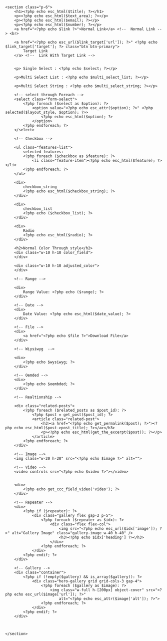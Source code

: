 <?php
/**
 * Component: Hero Section
 * Handle: hero_section
 * 
 * This template is automatically generated by Custom Craft Component.
 * You can customize this template to match your design needs.
 * 
 * Example Usage to Fetch the Values:
 * $title = get_ccc_field('title') - Get field value
 */

// Text
$title = get_ccc_field('title');

// Text Area
$text_area = get_ccc_field('text_area');

// Email
$email = get_ccc_field('email');

// Number
$number = get_ccc_field('number');

// Link
$link = get_ccc_field('link');
$link_target = get_ccc_field_target('link');

// Select
$select = get_ccc_field('select');
$multi_select_list = get_ccc_select_values('select', null, null, 'list');
$multi_select_string = get_ccc_select_values('select', null, null, 'string');
$multi_select_string_array = get_ccc_select_values('select', null, null, 'array');

// Checkbox  
$checkbox = get_ccc_field('checkbox');
$checkbox_string = get_ccc_select_values('checkbox', null, null, 'string');
$checkbox_list = get_ccc_select_values('checkbox', null, null, 'list');

// Radio
$radio = get_ccc_field('radio');

// Toggle
$toggle = get_ccc_field('toggle');

// color
$color = get_ccc_field('color');
$main_color = get_ccc_field_color('color');
$hover_color = get_ccc_field_hover_color('color');
$adjusted_color = get_ccc_field_adjusted_color('color');

// Range
$range = get_ccc_field('range');

// Date
$date_value = get_ccc_field('date');

// File
$file = get_ccc_field('file');

// Wiysiwyg Editor
$wysiwyg = get_ccc_field('wysiwyg_editor');

// Oembedded 
$oembded = get_ccc_field('oembded');

// Realtionship
$related_posts = get_ccc_field('realtionship');

// Image
$image = get_ccc_field('image');

// Video
$video = get_ccc_field('video');

// Repeater
$repeater = get_ccc_field('repeater');

// Gallery
$gallery = get_ccc_field('gallery');

?>


<?php if ($toggle) { ?>
    <section class="p-6">
        <h1><?php echo esc_html($title); ?></h1>
        <p><?php echo esc_html($text_area); ?></p>
        <p><?php echo esc_html($email); ?></p>
        <p><?php echo esc_html($number); ?></p>
        <a href="<?php echo $link ?>">Normal Link</a> <!--  Normal Link --> <br>

        <a href="<?php echo esc_url($link_target['url']); ?>" <?php echo $link_target['target']; ?> class="btn btn-primary">
            Target Link
        </a> <!--  Link With Target Link -->


        <p> Single Select : <?php echo $select; ?></p>

        <p>Multi Select List : <?php echo $multi_select_list; ?></p>

        <p>Multi Select String : <?php echo $multi_select_string; ?></p>

        <!-- select through Foreach -->
        <select class="form-select">
            <?php foreach ($select as $option): ?>
                <option value="<?php echo esc_attr($option); ?>" <?php selected($layout_style, $option); ?>>
                    <?php echo esc_html($option); ?>
                </option>
            <?php endforeach; ?>
        </select>

        <!-- Checkbox -->

        <ul class="features-list">
            selected features:
            <?php foreach ($checkbox as $feature): ?>
                <li class="feature-item"><?php echo esc_html($feature); ?></li>
            <?php endforeach; ?>
        </ul>

        <div>
            checkbox_string
            <?php echo esc_html($checkbox_string); ?>
        </div>

        <div>
            checkbox_list
            <?php echo ($checkbox_list); ?>
        </div>

        <div>
            Radio
            <?php echo esc_html($radio); ?>
        </div>

        <h2>Normal Color Through style</h2>
        <div class="w-10 h-10 color_field">
        </div>

        <div class="w-10 h-10 adjusted_color">
        </div>

        <!-- Range -->

        <div>
            Range Value: <?php echo ($range); ?>
        </div>

        <!-- Date -->
        <div>
            Date Value: <?php echo esc_html($date_value); ?>
        </div>

        <!-- File -->
        <div>
            <a href="<?php echo $file ?>">Download File</a>
        </div>

        <!-- Wiysiwyg  -->

        <div>
            <?php echo $wysiwyg; ?>
        </div>

        <!-- Oemded -->
        <div>
            <?php echo $oembded; ?>
        </div>

        <!-- Realtionship -->

        <div class="related-posts">
            <?php foreach ($related_posts as $post_id): ?>
                <?php $post = get_post($post_id); ?>
                <article class="related-post">
                    <h3><a href="<?php echo get_permalink($post); ?>"><?php echo esc_html($post->post_title); ?></a></h3>
                    <p><?php echo esc_html(get_the_excerpt($post)); ?></p>
                </article>
            <?php endforeach; ?>
        </div>

        <!-- Image -->
        <img class="w-20 h-20" src="<?php echo $image ?>" alt="">

        <!-- Video -->
        <video controls src="<?php echo $video ?>"></video>


        <div>
            <?php echo get_ccc_field_video('video'); ?>
        </div>

        <!-- Repeater -->
        <div>
            <?php if ($repeater): ?>
                <div class="gallery flex gap-2 p-5">
                    <?php foreach ($repeater as $idx): ?>
                        <div class="flex flex-col">
                            <img src="<?php echo esc_url($idx['image']); ?>" alt="Gallery Image" class="gallery-image w-40 h-40" />
                            <h3><?php echo $idx['heading'] ?></h3>
                        </div>
                    <?php endforeach; ?>
                </div>
            <?php endif; ?>
        </div>

        <!-- Gallery -->
        <div class="container">
            <?php if (!empty($gallery) && is_array($gallery)): ?>
                <div class="hero-gallery grid grid-cols-3 gap-4">
                    <?php foreach ($gallery as $image): ?>
                        <img class="w-full h-[200px] object-cover" src="<?php echo esc_url($image['url']); ?>"
                            alt="<?php echo esc_attr($image['alt']); ?>">
                    <?php endforeach; ?>
                </div>
            <?php endif; ?>
        </div>



    </section>
<?php } ?>


<style>
    .color_field {
        background-color:
            <?php echo esc_html($main_color); ?>
        ;
    }

    .color_field:hover {
        background-color:
            <?php echo esc_html($hover_color); ?>
        ;
    }

    .adjusted_color {
        background-color:
            <?php echo esc_html($adjusted_color); ?>
        ;
    }

    .adjusted_color:hover {
        background-color:
            <?php echo esc_html($hover_color); ?>
        ;
    }
</style>

